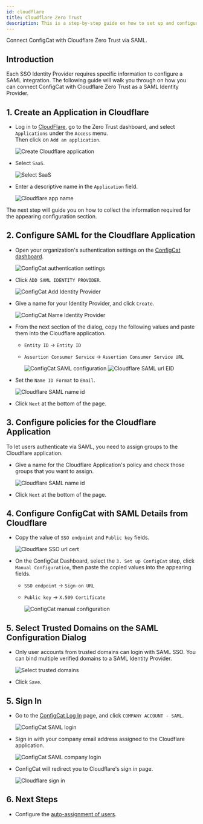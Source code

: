 ```yaml
---
id: cloudflare
title: Cloudflare Zero Trust
description: This is a step-by-step guide on how to set up and configure Cloudflare Zero Trust as a SAML Identity Provider for your organization.
---
```


Connect ConfigCat with Cloudflare Zero Trust via SAML.

## Introduction

Each SSO Identity Provider requires specific information to configure a SAML integration. The following guide will walk you through on how you can connect ConfigCat with Cloudflare Zero Trust as a SAML Identity Provider.

## 1. Create an Application in Cloudflare

- Log in to <a href="https://dash.cloudflare.com/" target="_blank">CloudFlare</a>, go to the Zero Trust dashboard, and select `Applications` under the `Access` menu.  
  Then click on `Add an application`.

  <img className="saml-tutorial-img zoomable" src="/docs/assets/saml/cloudflare/add_app.png" alt="Create Cloudflare application" />

- Select `SaaS`.

  <img className="saml-tutorial-img zoomable" src="/docs/assets/saml/cloudflare/add_saas.png" alt="Select SaaS"/>

- Enter a descriptive name in the `Application` field.

  <img className="saml-tutorial-img zoomable" src="/docs/assets/saml/cloudflare/app_name.png" alt="Cloudflare app name"/>

The next step will guide you on how to collect the information required for the appearing configuration section.

## 2. Configure SAML for the Cloudflare Application

- Open your organization's authentication settings on the <a href="https://app.configcat.com/organization/authentication" target="_blank">ConfigCat dashboard</a>.

  <img className="saml-tutorial-img zoomable" src="/docs/assets/saml/dashboard/authentication.png" alt="ConfigCat authentication settings" />

- Click `ADD SAML IDENTITY PROVIDER`.

  <img className="saml-tutorial-img zoomable" src="/docs/assets/saml/dashboard/add_idp.png" alt="ConfigCat Add Identity Provider" />

- Give a name for your Identity Provider, and click `Create`.

  <img className="saml-tutorial-img zoomable" src="/docs/assets/saml/dashboard/cf_name.png" alt="ConfigCat Name Identity Provider" />

- From the next section of the dialog, copy the following values and paste them into the Cloudflare application.

  - `Entity ID` -> `Entity ID`
  - `Assertion Consumer Service` -> `Assertion Consumer Service URL`

    <img className="saml-tutorial-img zoomable" src="/docs/assets/saml/dashboard/acs_entity_id_1.png" alt="ConfigCat SAML configuration" />

    <img className="saml-tutorial-img zoomable" src="/docs/assets/saml/cloudflare/meta.png" alt="Cloudflare SAML url EID" />

- Set the `Name ID Format` to `Email`.

  <img className="saml-tutorial-img zoomable" src="/docs/assets/saml/cloudflare/name_id.png" alt="Cloudflare SAML name id" />

- Click `Next` at the bottom of the page.

## 3. Configure policies for the Cloudflare Application

To let users authenticate via SAML, you need to assign groups to the Cloudflare application.

- Give a name for the Cloudflare Application's policy and check those groups that you want to assign.

  <img className="saml-tutorial-img zoomable" src="/docs/assets/saml/cloudflare/policy.png" alt="Cloudflare SAML name id" />

- Click `Next` at the bottom of the page.

## 4. Configure ConfigCat with SAML Details from Cloudflare

- Copy the value of `SSO endpoint` and `Public key` fields.

  <img className="saml-tutorial-img zoomable" src="/docs/assets/saml/cloudflare/cert_sign_on_url.png" alt="Cloudflare SSO url cert" />

- On the ConfigCat Dashboard, select the `3. Set up ConfigCat` step, click `Manual Configuration`, then paste the copied values into the appearing fields.

  - `SSO endpoint` -> `Sign-on URL`
  - `Public key` -> `X.509 Certificate`

    <img className="saml-tutorial-img zoomable" src="/docs/assets/saml/dashboard/cf_manual.png" alt="ConfigCat manual configuration"  />

## 5. Select Trusted Domains on the SAML Configuration Dialog

- Only user accounts from trusted domains can login with SAML SSO. You can bind multiple verified domains to a SAML Identity Provider.

  <img className="saml-tutorial-img zoomable" src="/docs/assets/saml/dashboard/select_trusted_domains.png" alt="Select trusted domains" />

- Click `Save`.

## 5. Sign In

- Go to the <a href="https://app.configcat.com/auth/login" target="_blank">ConfigCat Log In</a> page, and click `COMPANY ACCOUNT - SAML`.

  <img className="saml-tutorial-img zoomable" src="/docs/assets/saml/dashboard/saml_login.png" alt="ConfigCat SAML login" />

- Sign in with your company email address assigned to the Cloudflare application.

  <img className="saml-tutorial-img zoomable" src="/docs/assets/saml/dashboard/company_email.png" alt="ConfigCat SAML company login" />

- ConfigCat will redirect you to Cloudflare's sign in page.

  <img className="saml-tutorial-img zoomable" src="/docs/assets/saml/cloudflare/login_page.png" alt="Cloudflare sign in" />

## 6. Next Steps

- Configure the [auto-assignment of users](/docs/advanced/team-management/auto-assign-users).
